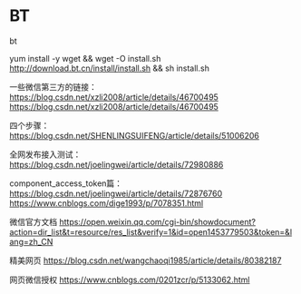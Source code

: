 # BT
bt

yum install -y wget && wget -O install.sh http://download.bt.cn/install/install.sh && sh install.sh


一些微信第三方的链接：
https://blog.csdn.net/xzli2008/article/details/46700495
https://blog.csdn.net/xzli2008/article/details/46700495


四个步骤：
https://blog.csdn.net/SHENLINGSUIFENG/article/details/51006206

全网发布接入测试：
https://blog.csdn.net/joelingwei/article/details/72980886

component_access_token篇：
https://blog.csdn.net/joelingwei/article/details/72876760
https://www.cnblogs.com/dige1993/p/7078351.html

微信官方文档
https://open.weixin.qq.com/cgi-bin/showdocument?action=dir_list&t=resource/res_list&verify=1&id=open1453779503&token=&lang=zh_CN


精美网页
https://blog.csdn.net/wangchaoqi1985/article/details/80382187


网页微信授权
https://www.cnblogs.com/0201zcr/p/5133062.html
